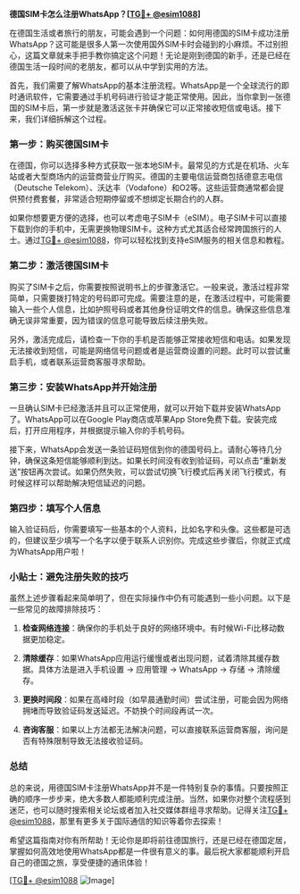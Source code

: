 **德国SIM卡怎么注册WhatsApp？[[TG💪+ @esim1088](https://t.me/s/esim1088)]**

在德国生活或者旅行的朋友，可能会遇到一个问题：如何用德国的SIM卡成功注册WhatsApp？这可能是很多人第一次使用国外SIM卡时会碰到的小麻烦。不过别担心，这篇文章就来手把手教你搞定这个问题！无论是刚到德国的新手，还是已经在德国生活一段时间的老朋友，都可以从中学到实用的方法。

首先，我们需要了解WhatsApp的基本注册流程。WhatsApp是一个全球流行的即时通讯软件，它需要通过手机号码进行验证才能正常使用。因此，当你拿到一张德国的SIM卡后，第一步就是激活这张卡并确保它可以正常接收短信或电话。接下来，我们详细拆解这个过程。

### 第一步：购买德国SIM卡

在德国，你可以选择多种方式获取一张本地SIM卡。最常见的方式是在机场、火车站或者大型商场内的运营商营业厅购买。德国的主要电信运营商包括德意志电信（Deutsche Telekom）、沃达丰（Vodafone）和O2等。这些运营商通常都会提供预付费套餐，非常适合短期停留或不想绑定长期合约的人群。

如果你想要更方便的选择，也可以考虑电子SIM卡（eSIM）。电子SIM卡可以直接下载到你的手机中，无需更换物理SIM卡。这种方式尤其适合经常跨国旅行的人士。通过[TG💪+ @esim1088](https://t.me/s/esim1088)，你可以轻松找到支持eSIM服务的相关信息和教程。

### 第二步：激活德国SIM卡

购买了SIM卡之后，你需要按照说明书上的步骤激活它。一般来说，激活过程非常简单，只需要拨打特定的号码即可完成。需要注意的是，在激活过程中，可能需要输入一些个人信息，比如护照号码或者其他身份证明文件的信息。确保这些信息准确无误非常重要，因为错误的信息可能导致后续注册失败。

另外，激活完成后，请检查一下你的手机是否能够正常接收短信和电话。如果发现无法接收到短信，可能是网络信号问题或者是运营商设置的问题。此时可以尝试重启手机，或者联系运营商客服寻求帮助。

### 第三步：安装WhatsApp并开始注册

一旦确认SIM卡已经激活并且可以正常使用，就可以开始下载并安装WhatsApp了。WhatsApp可以在Google Play商店或苹果App Store免费下载。安装完成后，打开应用程序，并根据提示输入你的手机号码。

接下来，WhatsApp会发送一条验证码短信到你的德国号码上。请耐心等待几分钟，确保这条短信能够顺利到达。如果长时间没有收到验证码，可以点击“重新发送”按钮再次尝试。如果仍然失败，可以尝试切换飞行模式后再关闭飞行模式，有时候这样可以帮助解决短信延迟的问题。

### 第四步：填写个人信息

输入验证码后，你需要填写一些基本的个人资料，比如名字和头像。这些都是可选的，但建议至少填写一个名字以便于联系人识别你。完成这些步骤后，你就正式成为WhatsApp用户啦！

### 小贴士：避免注册失败的技巧

虽然上述步骤看起来简单明了，但在实际操作中仍有可能遇到一些小问题。以下是一些常见的故障排除技巧：

1. **检查网络连接**：确保你的手机处于良好的网络环境中。有时候Wi-Fi比移动数据更加稳定。
   
2. **清除缓存**：如果WhatsApp应用运行缓慢或者出现问题，试着清除其缓存数据。具体方法是进入手机设置 -> 应用管理 -> WhatsApp -> 存储 -> 清除缓存。

3. **更换时间段**：如果在高峰时段（如早晨通勤时间）尝试注册，可能会因为网络拥堵而导致验证码发送延迟。不妨换个时间段再试一次。

4. **咨询客服**：如果以上方法都无法解决问题，可以直接联系运营商客服，询问是否有特殊限制导致无法接收验证码。

### 总结

总的来说，用德国SIM卡注册WhatsApp并不是一件特别复杂的事情。只要按照正确的顺序一步步来，绝大多数人都能顺利完成注册。当然，如果你对整个流程感到迷茫，也可以随时搜索相关论坛或者加入社交媒体群组寻求帮助。记得关注[TG💪+ @esim1088](https://t.me/s/esim1088)，那里有更多关于国际通信的知识等着你去探索！

希望这篇指南对你有所帮助！无论你是即将前往德国旅行，还是已经在德国定居，掌握如何高效地使用WhatsApp都是一件很有意义的事。最后祝大家都能顺利开启自己的德国之旅，享受便捷的通讯体验！

[[TG💪+ @esim1088](https://t.me/s/esim1088) ![Image](https://i.postimg.cc/4NQfJmqS/Snipaste-2025-05-13-00-14-12.png)]